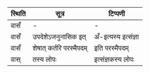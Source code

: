 | स्थिति | सूत्र | टिप्पणी |
| ----- | ------- | ------ |
| वासँ | - | - |
| वासँ | उपदेशेऽजनुनासिक इत् | अँ-इत्यस्य इत्संज्ञा |
| वासँ | शेषात् कर्तरि परस्मैपदम् | इति परस्मैपदम् |
| वास् | तस्य लोपः | इत्संज्ञकस्य लोपः |
